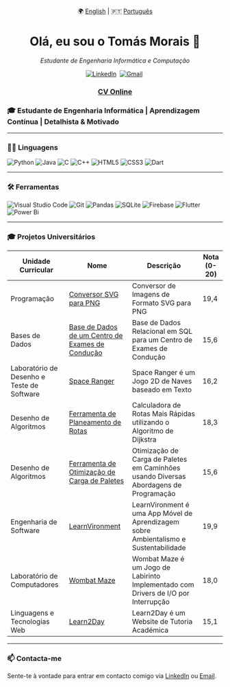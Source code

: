 <div align="center">
🌍 <a href="https://github.com/TM-1-3/TM-1-3/blob/main/README.md">English</a> | 🇵🇹 <a href="https://github.com/TM-1-3/TM-1-3-PT/blob/main/README.md">Português</a>
</div>

<h1 align="center"><b>Olá, eu sou o Tomás Morais 👋</b></h1>
<p align="center">
  <em>Estudante de Engenharia Informática e Computação</em>
</p>


<p align="center">
  <a href="https://www.linkedin.com/in/tom%C3%A1s-morais-81592b34b/"><img src="https://img.shields.io/badge/linkedin-%230077B5.svg?&style=for-the-badge&logo=linkedin&logoColor=white" alt="LinkedIn" /></a>&nbsp;
  <a href="mailto:tomasmorais2017@gmail.com?subject=Olá"><img src="https://img.shields.io/badge/gmail-%23D14836.svg?&style=for-the-badge&logo=gmail&logoColor=white" alt="Gmail" /></a>&nbsp;
</p>

<h3 align="center"><a href="https://github.com/TM-1-3/TM-1-3/blob/main/CV-ENG.pdf">CV Online</a></h3>

### 🎓 Estudante de Engenharia Informática | Aprendizagem Contínua | Detalhista & Motivado

---

### 🧑‍💻 **Linguagens**

![Python](https://img.shields.io/badge/python-3670A0?style=for-the-badge&logo=python&logoColor=ffdd54)
![Java](https://img.shields.io/badge/java-%23ED8B00.svg?style=for-the-badge&logo=openjdk&logoColor=white)
![C](https://img.shields.io/badge/C-00599C?style=for-the-badge&logo=c&logoColor=white)
![C++](https://img.shields.io/badge/C++-00599C?style=for-the-badge&logo=cplusplus&logoColor=white)
![HTML5](https://img.shields.io/badge/html5-%23E34F26.svg?style=for-the-badge&logo=html5&logoColor=white)
![CSS3](https://img.shields.io/badge/css3-%231572B6.svg?style=for-the-badge&logo=css3&logoColor=white)
![Dart](https://img.shields.io/badge/dart-%230175C2.svg?style=for-the-badge&logo=dart&logoColor=white)

---

### 🛠 **Ferramentas**

![Visual Studio Code](https://img.shields.io/badge/Visual%20Studio%20Code-0078d7.svg?style=for-the-badge&logo=visual-studio-code&logoColor=white)
![Git](https://img.shields.io/badge/Git-F05032?style=for-the-badge&logo=git&logoColor=white)
![Pandas](https://img.shields.io/badge/pandas-%23150458.svg?style=for-the-badge&logo=pandas&logoColor=white)
![SQLite](https://img.shields.io/badge/sqlite-%2307405e.svg?style=for-the-badge&logo=sqlite&logoColor=white)
![Firebase](https://img.shields.io/badge/firebase-a08021?style=for-the-badge&logo=firebase&logoColor=ffcd34)
![Flutter](https://img.shields.io/badge/Flutter-%2302569B.svg?style=for-the-badge&logo=Flutter&logoColor=white)
![Power Bi](https://img.shields.io/badge/power_bi-F2C811?style=for-the-badge&logo=powerbi&logoColor=black)

---

### 🎓 **Projetos Universitários**

| Unidade Curricular                      | Nome      | Descrição                                                                                                                                                   | Nota (0-20) |
|-----------------------------------------|-----------|-------------------------------------------------------------------------------------------------------------------------------------------------------------|-------------| 
| Programação | [Conversor SVG para PNG](https://github.com/TM-1-3/SVG-To-PNG-Image-Converter) | Conversor de Imagens de Formato SVG para PNG | 19,4 |
| Bases de Dados | [Base de Dados de um Centro de Exames de Condução](https://github.com/TM-1-3/Driving-Exam-Center-Database) | Base de Dados Relacional em SQL para um Centro de Exames de Condução | 15,6 |
| Laboratório de Desenho e Teste de Software | [Space Ranger](https://github.com/TM-1-3/SpaceRanger) | Space Ranger é um Jogo 2D de Naves baseado em Texto | 16,2 |
| Desenho de Algoritmos | [Ferramenta de Planeamento de Rotas](https://github.com/TM-1-3/Route-Planning-Tool) | Calculadora de Rotas Mais Rápidas utilizando o Algoritmo de Dijkstra | 18,3 |
| Desenho de Algoritmos | [Ferramenta de Otimização de Carga de Paletes](https://github.com/TM-1-3/Delivery-Truck-Pallet-Packing-Optimization-Tool) | Otimização de Carga de Paletes em Caminhões usando Diversas Abordagens de Programação | 15,6 |
| Engenharia de Software | [LearnVironment](https://github.com/TM-1-3/LearnVironment) | LearnVironment é uma App Móvel de Aprendizagem sobre Ambientalismo e Sustentabilidade | 19,9 |
| Laboratório de Computadores | [Wombat Maze](https://github.com/TM-1-3/WombatMaze) | Wombat Maze é um Jogo de Labirinto Implementado com Drivers de I/O por Interrupção | 18,0 |
| Linguagens e Tecnologias Web | [Learn2Day](https://github.com/TM-1-3/Learn2Day) | Learn2Day é um Website de Tutoria Académica | 15,1 |

---

### 📫 Contacta-me
Sente-te à vontade para entrar em contacto comigo via [LinkedIn](https://www.linkedin.com/in/tom%C3%A1s-morais-81592b34b/) ou [Email](mailto:tomasmorais2017@gmail.com).
